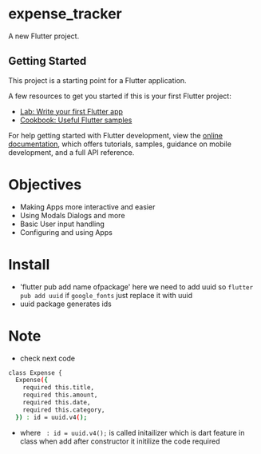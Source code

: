 # expense_tracker

A new Flutter project.

## Getting Started

This project is a starting point for a Flutter application.

A few resources to get you started if this is your first Flutter project:

- [Lab: Write your first Flutter app](https://docs.flutter.dev/get-started/codelab)
- [Cookbook: Useful Flutter samples](https://docs.flutter.dev/cookbook)

For help getting started with Flutter development, view the
[online documentation](https://docs.flutter.dev/), which offers tutorials,
samples, guidance on mobile development, and a full API reference.

# Objectives
- Making Apps more interactive and easier
- Using Modals Dialogs and more
- Basic User input handling
- Configuring and using Apps

# Install
- 'flutter pub add name ofpackage' here we need to add uuid so `flutter pub add uuid` if `google_fonts` just replace it with uuid 
- uuid package generates ids

# Note 
- check next code 
```sh
class Expense {
  Expense({
    required this.title,
    required this.amount,
    required this.date,
    required this.category,
  }) : id = uuid.v4();
```
- where ` : id = uuid.v4();` is called initailizer which is dart feature in class when add after constructor it initilize the code required